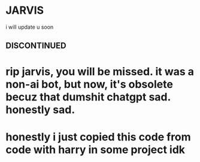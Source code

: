 # JARVIS
i will update u soon

## DISCONTINUED
rip jarvis, you will be missed.
it was a non-ai bot, but now, it's obsolete becuz that dumshit chatgpt
sad. honestly sad. 
=======
honestly i just copied this code from code with harry in some project idk
=======
